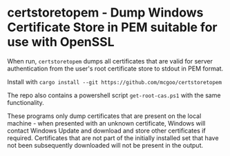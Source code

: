 # certstoretopem - Dump Windows Certificate Store in PEM suitable for use with OpenSSL 

When run, `certstoretopem` dumps all certificates that are valid for server authentication from the user's root certificate store to stdout in PEM format.

Install with `cargo install --git https://github.com/mcgoo/certstoretopem`

The repo also contains a powershell script `get-root-cas.ps1` with the same functionality.

These programs only dump certificates that are present on the local machine - when presented with an unknown certificate, Windows will contact Windows Update and download and store other certificates if required. Certificates that are not part of the initially installed set that have not been subsequently downloaded will not be present in the output.